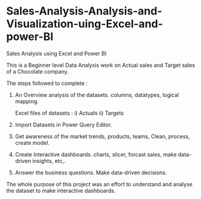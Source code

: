 # Sales-Analysis-Analysis-and-Visualization-uing-Excel-and-power-BI
Sales Analysis using Excel and Power BI


This is a Beginner level Data Analysis work on Actual sales and Target sales of a Chocolate company.

The steps followed to complete :
1. An Overview analysis of the datasets. 
columns, datatypes, logical mapping.

    Excel files of datasets : i) Actuals   ii) Targets

2. Import Datasets in Power Query Editor.

3. Get awareness of the market trends, products, teams, Clean, process, create model.

4. Create Interactive dashboards. charts, slicer, forcast sales, make data-driven insights, etc,.

5. Answer the business questions. Make data-driven decisions.



The whole purpose of this project was an effort to understand and analyse the dataset to make interactive dashboards.
